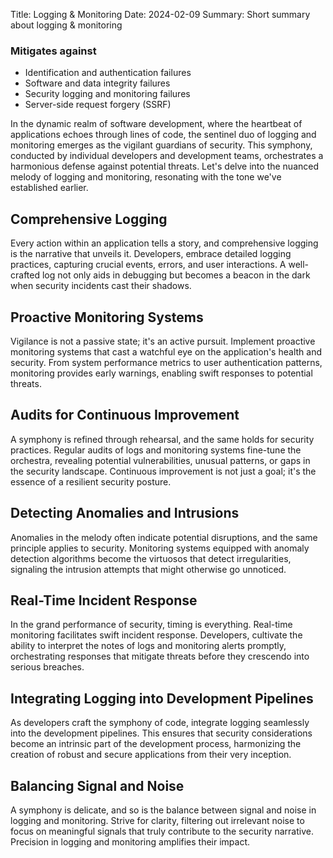 Title: Logging & Monitoring
Date: 2024-02-09
Summary: Short summary about logging & monitoring

### Mitigates against
- Identification and authentication failures
- Software and data integrity failures
- Security logging and monitoring failures
- Server-side request forgery (SSRF)

In the dynamic realm of software development, where the heartbeat of applications echoes through lines of code, the sentinel duo of logging and monitoring emerges as the vigilant guardians of security. This symphony, conducted by individual developers and development teams, orchestrates a harmonious defense against potential threats. Let's delve into the nuanced melody of logging and monitoring, resonating with the tone we've established earlier.

## Comprehensive Logging

Every action within an application tells a story, and comprehensive logging is the narrative that unveils it. Developers, embrace detailed logging practices, capturing crucial events, errors, and user interactions. A well-crafted log not only aids in debugging but becomes a beacon in the dark when security incidents cast their shadows.

## Proactive Monitoring Systems

Vigilance is not a passive state; it's an active pursuit. Implement proactive monitoring systems that cast a watchful eye on the application's health and security. From system performance metrics to user authentication patterns, monitoring provides early warnings, enabling swift responses to potential threats.

## Audits for Continuous Improvement

A symphony is refined through rehearsal, and the same holds for security practices. Regular audits of logs and monitoring systems fine-tune the orchestra, revealing potential vulnerabilities, unusual patterns, or gaps in the security landscape. Continuous improvement is not just a goal; it's the essence of a resilient security posture.

## Detecting Anomalies and Intrusions

Anomalies in the melody often indicate potential disruptions, and the same principle applies to security. Monitoring systems equipped with anomaly detection algorithms become the virtuosos that detect irregularities, signaling the intrusion attempts that might otherwise go unnoticed.

## Real-Time Incident Response

In the grand performance of security, timing is everything. Real-time monitoring facilitates swift incident response. Developers, cultivate the ability to interpret the notes of logs and monitoring alerts promptly, orchestrating responses that mitigate threats before they crescendo into serious breaches.

## Integrating Logging into Development Pipelines

As developers craft the symphony of code, integrate logging seamlessly into the development pipelines. This ensures that security considerations become an intrinsic part of the development process, harmonizing the creation of robust and secure applications from their very inception.

## Balancing Signal and Noise

A symphony is delicate, and so is the balance between signal and noise in logging and monitoring. Strive for clarity, filtering out irrelevant noise to focus on meaningful signals that truly contribute to the security narrative. Precision in logging and monitoring amplifies their impact.